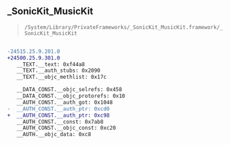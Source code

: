 ## _SonicKit_MusicKit

> `/System/Library/PrivateFrameworks/_SonicKit_MusicKit.framework/_SonicKit_MusicKit`

```diff

-24515.25.9.201.0
+24500.25.9.301.0
   __TEXT.__text: 0xf44a8
   __TEXT.__auth_stubs: 0x2090
   __TEXT.__objc_methlist: 0x17c

   __DATA_CONST.__objc_selrefs: 0x458
   __DATA_CONST.__objc_protorefs: 0x10
   __AUTH_CONST.__auth_got: 0x1048
-  __AUTH_CONST.__auth_ptr: 0xcd0
+  __AUTH_CONST.__auth_ptr: 0xc98
   __AUTH_CONST.__const: 0x7ab8
   __AUTH_CONST.__objc_const: 0xc20
   __AUTH.__objc_data: 0xc8

```
